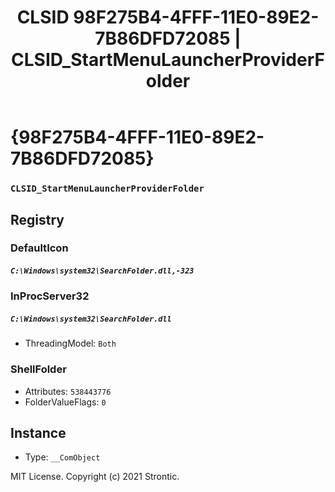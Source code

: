 ﻿---
title: "CLSID 98F275B4-4FFF-11E0-89E2-7B86DFD72085 | CLSID_StartMenuLauncherProviderFolder"
excerpt: What is COM-Object CLSID 98F275B4-4FFF-11E0-89E2-7B86DFD72085?
---

# {98F275B4-4FFF-11E0-89E2-7B86DFD72085}

### `CLSID_StartMenuLauncherProviderFolder`

## Registry


### DefaultIcon

##### `C:\Windows\system32\SearchFolder.dll,-323`

### InProcServer32

##### `C:\Windows\system32\SearchFolder.dll`
* ThreadingModel: `Both`

### ShellFolder

* Attributes: `538443776`
* FolderValueFlags: `0`

## Instance

* Type: `__ComObject`

MIT License. Copyright (c) 2021 Strontic.


